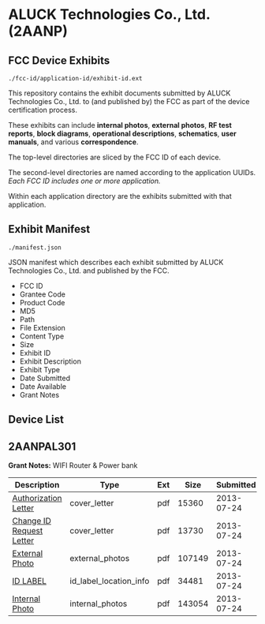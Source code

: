 # ALUCK Technologies Co., Ltd. (2AANP)
## FCC Device Exhibits

```
./fcc-id/application-id/exhibit-id.ext
```

This repository contains the exhibit documents submitted by ALUCK Technologies Co., Ltd. to (and published by) the FCC as part of the device certification process.

These exhibits can include **internal photos**, **external photos**, **RF test reports**, **block diagrams**, **operational descriptions**, **schematics**, **user manuals**, and various **correspondence**.

The top-level directories are sliced by the FCC ID of each device.

The second-level directories are named according to the application UUIDs. *Each FCC ID includes one or more application.*

Within each application directory are the exhibits submitted with that application. 

## Exhibit Manifest

```
./manifest.json
```

JSON manifest which describes each exhibit submitted by ALUCK Technologies Co., Ltd. and published by the FCC.

- FCC ID
- Grantee Code
- Product Code
- MD5
- Path
- File Extension
- Content Type
- Size
- Exhibit ID
- Exhibit Description
- Exhibit Type
- Date Submitted
- Date Available
- Grant Notes

## Device List
## 2AANPAL301
**Grant Notes:** WIFI Router & Power bank

| Description | Type | Ext | Size | Submitted | Available |
| ----------- | ---- | --- | ---- | --------- | --------- |
| [Authorization Letter](2AANPAL301/92b5da48828e5d3f1ffdd22d586e9429/2024941.pdf) | cover_letter | pdf | 15360 | 2013-07-24 | 2013-07-24 |
| [Change ID Request Letter](2AANPAL301/92b5da48828e5d3f1ffdd22d586e9429/2024942.pdf) | cover_letter | pdf | 13730 | 2013-07-24 | 2013-07-24 |
| [External Photo](2AANPAL301/92b5da48828e5d3f1ffdd22d586e9429/2024940.pdf) | external_photos | pdf | 107149 | 2013-07-24 | 2013-07-24 |
| [ID LABEL](2AANPAL301/92b5da48828e5d3f1ffdd22d586e9429/2024944.pdf) | id_label_location_info | pdf | 34481 | 2013-07-24 | 2013-07-24 |
| [Internal Photo](2AANPAL301/92b5da48828e5d3f1ffdd22d586e9429/2024943.pdf) | internal_photos | pdf | 143054 | 2013-07-24 | 2013-07-24 |
